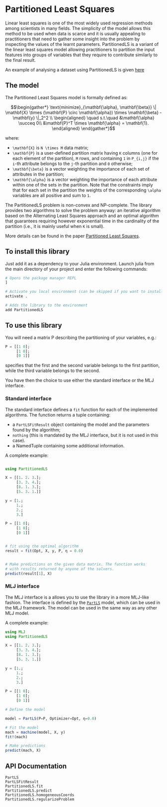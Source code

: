 # Partitioned Least Squares

Linear least squares is one of the most widely used regression methods among scientists in many fields. The simplicity of the model allows this method to be used when data is scarce and it is usually appealing to practitioners that need to gather some insight into the problem by inspecting the values of the learnt parameters. PartitionedLS is a variant of the linear least squares model allowing practitioners to partition the input features into groups of variables that they require to contribute similarly to the final result.

An example of analysing a dataset using PartitionedLS is given [here](examples/example.md)

## The model

The Partitioned Least Squares model is formally defined as:

```math
\begin{gather*}
\text{minimize}_{\mathbf{\alpha}, \mathbf{\beta}} \| \mathbf{X} \times (\mathbf{P} \circ \mathbf{\alpha}) \times \mathbf{\beta} - \mathbf{y} \|_2^2 \\
\begin{aligned}
\quad s.t.\quad  &\mathbf{\alpha}  \succeq 0\\
                    &\mathbf{P}^T \times \mathbf{\alpha} = \mathbf{1}.
\end{aligned}
\end{gather*}
```

where: 

- ``\mathbf{X}`` is ``N \times M`` data matrix;
- ``\mathbf{P}`` is a user-defined partition matrix having ``K`` columns (one for each element of the partition), ``M`` rows, and containing ``1`` in ``P_{i,j}`` if the ``i``-th attribute belongs to the ``j``-th partition and ``0`` otherwise;
- ``\mathbf{\beta}`` is a vector weighting the importance of each set of attributes in the partition;
- ``\mathbf{\alpha}`` is a vector weighting the importance of each attribute within one of the sets in the partition. Note that the constraints imply that for each set in the partition the weights of the corresponding ``\alpha`` variables are all positive and sum to ``1``.

The PartitionedLS problem is non-convex and NP-complete. The library provides two algorithms to solve the problem anyway: an iterative algorithm based on the Alternating Least Squares approach and an optimal algorithm that guarantees requiring however exponential time in the cardinality of the partition (i.e., it is mainly useful when ``K`` is small).

More details can be found in the paper [Partitioned Least Squares](https://arxiv.org/abs/2006.16202).

## To install this library

Just add it as a dependency to your Julia environment. Launch julia from the main directory of your project and enter the following commands:

```julia
# Opens the package manager REPL
]

# Activate you local environment (can be skipped if you want to install the library globally)
activate .

# Adds the library to the environment
add PartitionedLS
```

## To use this library

You will need a matrix P describing the partitioning of your variables, e.g.:

```julia
P = [[1 0]; 
     [1 0]; 
     [0 1]]
```

specifies that the first and the second variable belongs to the first partition, while the third variable belongs to the second.

You have then the choice to use either the standard interface or the MLJ interface. 

### Standard interface

The standard interface defines a `fit` function for each of the implemented algorithms. The function returns a tuple containing:
- a `PartLSFitResult` object containing the model and the parameters found by the algorithm;
- `nothing` (this is mandated by the MLJ interface, but it is not used in this case).
- a NamedTuple containing some additional information.

A complete example:

```julia

using PartitionedLS

X = [[1. 2. 3.]; 
     [3. 3. 4.]; 
     [8. 1. 3.]; 
     [5. 3. 1.]]

y = [1.; 
     1.; 
     2.; 
     3.]

P = [[1 0]; 
     [1 0]; 
     [0 1]]


# fit using the optimal algorithm 
result = fit(Opt, X, y, P, η = 0.0)


# Make predictions on the given data matrix. The function works
# with results returned by anyone of the solvers.
predict(result[1], X)
```

### MLJ interface

The MLJ interface is a allows you to use the library in a more MLJ-like fashion. The interface is defined by the [`PartLS`](@ref) model, which can be used in the MLJ framework. The model can be used in the same way as any other MLJ model.

A complete example:

```julia
using MLJ
using PartitionedLS

X = [[1. 2. 3.]; 
     [3. 3. 4.]; 
     [8. 1. 3.]; 
     [5. 3. 1.]]

y = [1.;
     1.;
     2.;
     3.]

P = [[1 0]; 
     [1 0]; 
     [0 1]]

# Define the model

model = PartLS(P=P, Optimizer=Opt, η=0.0)

# Fit the model
mach = machine(model, X, y)
fit!(mach)

# Make predictions
predict(mach, X)
```


## API Documentation
```@docs
PartLS
PartLSFitResult
PartitionedLS.fit
PartitionedLS.predict
PartitionedLS.homogeneousCoords
PartitionedLS.regularizeProblem
```
